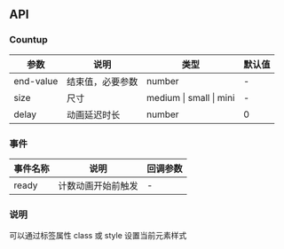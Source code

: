 ## API

### Countup

| 参数      | 说明             | 类型                    | 默认值 |
| --------- | ---------------- | ----------------------- | ------ |
| end-value | 结束值，必要参数 | number                  | -      |
| size      | 尺寸             | medium \| small \| mini | -      |
| delay     | 动画延迟时长     | number                  | 0      |

### 事件

| 事件名称 | 说明               | 回调参数 |
| -------- | ------------------ | -------- |
| ready    | 计数动画开始前触发 | -        |

### 说明

可以通过标签属性 class 或 style 设置当前元素样式
